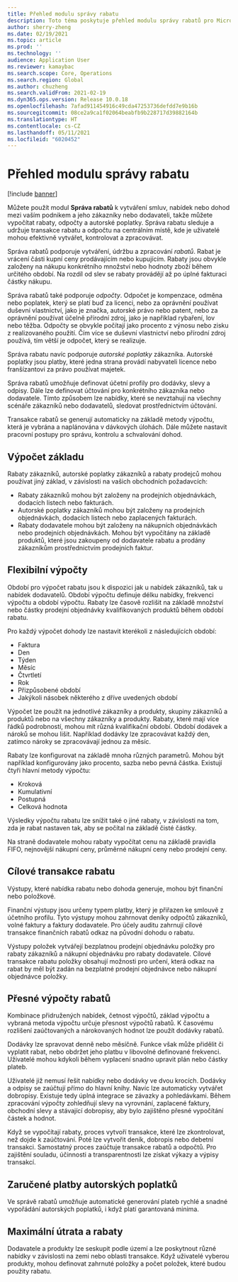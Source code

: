 ```yaml
---
title: Přehled modulu správy rabatu
description: Toto téma poskytuje přehled modulu správy rabatů pro Microsoft Dynamics 365 Supply Chain Management.
author: sherry-zheng
ms.date: 02/19/2021
ms.topic: article
ms.prod: ''
ms.technology: ''
audience: Application User
ms.reviewer: kamaybac
ms.search.scope: Core, Operations
ms.search.region: Global
ms.author: chuzheng
ms.search.validFrom: 2021-02-19
ms.dyn365.ops.version: Release 10.0.18
ms.openlocfilehash: 7afad911454916c49cda47253736defdd7e9b16b
ms.sourcegitcommit: 08ce2a9ca1f02064beabfb9b228717d39882164b
ms.translationtype: HT
ms.contentlocale: cs-CZ
ms.lasthandoff: 05/11/2021
ms.locfileid: "6020452"
---
```

# <a name="rebate-management-module-overview"></a>Přehled modulu správy rabatu

[!include [banner](../includes/banner.md)]

Můžete použít modul **Správa rabatů** k vytváření smluv, nabídek nebo dohod mezi vaším podnikem a jeho zákazníky nebo dodavateli, takže můžete vypočítat rabaty, odpočty a autorské poplatky. Správa rabatu sleduje a udržuje transakce rabatu a odpočtu na centrálním místě, kde je uživatelé mohou efektivně vytvářet, kontrolovat a zpracovávat.

Správa rabatů podporuje vytváření, údržbu a zpracování *rabatů*. Rabat je vrácení části kupní ceny prodávajícím nebo kupujícím. Rabaty jsou obvykle založeny na nákupu konkrétního množství nebo hodnoty zboží během určitého období. Na rozdíl od slev se rabaty provádějí až po úplné fakturaci částky nákupu.

Správa rabatů také podporuje *odpočty*. Odpočet je kompenzace, odměna nebo poplatek, který se platí buď za licenci, nebo za oprávnění používat duševní vlastnictví, jako je značka, autorské právo nebo patent, nebo za oprávnění používat účelně přírodní zdroj, jako je například rybaření, lov nebo těžba. Odpočty se obvykle počítají jako procento z výnosu nebo zisku z realizovaného použití. Čím více se duševní vlastnictví nebo přírodní zdroj používá, tím větší je odpočet, který se realizuje.

Správa rabatu navíc podporuje *autorské poplatky* zákazníka. Autorské poplatky jsou platby, které jedna strana provádí nabyvateli licence nebo franšízantovi za právo používat majetek.

Správa rabatů umožňuje definovat účetní profily pro dodávky, slevy a odpisy. Dále lze definovat účtování pro konkrétního zákazníka nebo dodavatele. Tímto způsobem lze nabídky, které se nevztahují na všechny scénáře zákazníků nebo dodavatelů, sledovat prostřednictvím účtování.

Transakce rabatů se generují automaticky na základě metody výpočtu, která je vybrána a naplánována v dávkových úlohách. Dále můžete nastavit pracovní postupy pro správu, kontrolu a schvalování dohod.

## <a name="basis-calculation"></a>Výpočet základu

Rabaty zákazníků, autorské poplatky zákazníků a rabaty prodejců mohou používat jiný základ, v závislosti na vašich obchodních požadavcích:

- Rabaty zákazníků mohou být založeny na prodejních objednávkách, dodacích listech nebo fakturách.
- Autorské poplatky zákazníků mohou být založeny na prodejních objednávkách, dodacích listech nebo zaplacených fakturách.
- Rabaty dodavatele mohou být založeny na nákupních objednávkách nebo prodejních objednávkách. Mohou být vypočítány na základě produktů, které jsou zakoupeny od dodavatele rabatu a prodány zákazníkům prostřednictvím prodejních faktur.

## <a name="flexible-calculations"></a>Flexibilní výpočty

Období pro výpočet rabatu jsou k dispozici jak u nabídek zákazníků, tak u nabídek dodavatelů. Období výpočtu definuje délku nabídky, frekvenci výpočtu a období výpočtu. Rabaty lze časově rozlišit na základě množství nebo částky prodejní objednávky kvalifikovaných produktů během období rabatu.

Pro každý výpočet dohody lze nastavit kterékoli z následujících období:

- Faktura
- Den
- Týden
- Měsíc
- Čtvrtletí
- Rok
- Přizpůsobené období
- Jakýkoli násobek některého z dříve uvedených období

Výpočet lze použít na jednotlivé zákazníky a produkty, skupiny zákazníků a produktů nebo na všechny zákazníky a produkty. Rabaty, které mají více řádků podrobností, mohou mít různá kvalifikační období. Období dodávek a nároků se mohou lišit. Například dodávky lze zpracovávat každý den, zatímco nároky se zpracovávají jednou za měsíc.

Rabaty lze konfigurovat na základě mnoha různých parametrů. Mohou být například konfigurovány jako procento, sazba nebo pevná částka. Existují čtyři hlavní metody výpočtu:

- Kroková
- Kumulativní
- Postupná
- Celková hodnota

Výsledky výpočtu rabatu lze snížit také o jiné rabaty, v závislosti na tom, zda je rabat nastaven tak, aby se počítal na základě čisté částky.

Na straně dodavatele mohou rabaty vypočítat cenu na základě pravidla FIFO, nejnovější nákupní ceny, průměrné nákupní ceny nebo prodejní ceny.

## <a name="rebate-target-transactions"></a>Cílové transakce rabatu

Výstupy, které nabídka rabatu nebo dohoda generuje, mohou být finanční nebo položkové.

Finanční výstupy jsou určeny typem platby, který je přiřazen ke smlouvě z účetního profilu. Tyto výstupy mohou zahrnovat deníky odpočtů zákazníků, volné faktury a faktury dodavatele. Pro účely auditu zahrnují cílové transakce finančních rabatů odkaz na původní dohodu o rabatu.

Výstupy položek vytvářejí bezplatnou prodejní objednávku položky pro rabaty zákazníků a nákupní objednávku pro rabaty dodavatele. Cílové transakce rabatu položky obsahují možnosti pro určení, která odkaz na rabat by měl být zadán na bezplatné prodejní objednávce nebo nákupní objednávce položky.

## <a name="accurate-rebate-calculations"></a>Přesné výpočty rabatů

Kombinace přidružených nabídek, četnost výpočtů, základ výpočtu a vybraná metoda výpočtu určuje přesnost výpočtů rabatů. K časovému rozlišení zaúčtovaných a nárokovaných hodnot lze použít dodávky rabatů.

Dodávky lze spravovat denně nebo měsíčně. Funkce však může přidělit či vyplatit rabat, nebo obdržet jeho platbu v libovolné definované frekvenci. Uživatelé mohou kdykoli během vyplacení snadno upravit plán nebo částky plateb.

Uživatelé již nemusí řešit nabídky nebo dodávky ve dvou krocích. Dodávky a odpisy se zaúčtují přímo do hlavní knihy. Navíc lze automaticky vytvářet dobropisy. Existuje tedy úplná integrace se závazky a pohledávkami. Během zpracování výpočty zohledňují slevy na vyrovnání, zaplacené faktury, obchodní slevy a stávající dobropisy, aby bylo zajištěno přesné vypočítání částek a hodnot.

Když se vypočítají rabaty, proces vytvoří transakce, které lze zkontrolovat, než dojde k zaúčtování. Poté lze vytvořit deník, dobropis nebo debetní transakci. Samostatný proces zaúčtuje transakce rabatů a odpočtů. Pro zajištění souladu, účinnosti a transparentnosti lze získat výkazy a výpisy transakcí.

## <a name="guaranteed-royalty-payments"></a>Zaručené platby autorských poplatků

Ve správě rabatů umožňuje automatické generování plateb rychlé a snadné vypořádání autorských poplatků, i když platí garantovaná minima. 

## <a name="maximizing-spend-versus-rebates"></a>Maximální útrata a rabaty

Dodavatele a produkty lze seskupit podle území a lze poskytnout různé nabídky v závislosti na zemi nebo oblasti transakce. Když uživatelé vyberou produkty, mohou definovat zahrnuté položky a počet položek, které budou použity rabatu.
